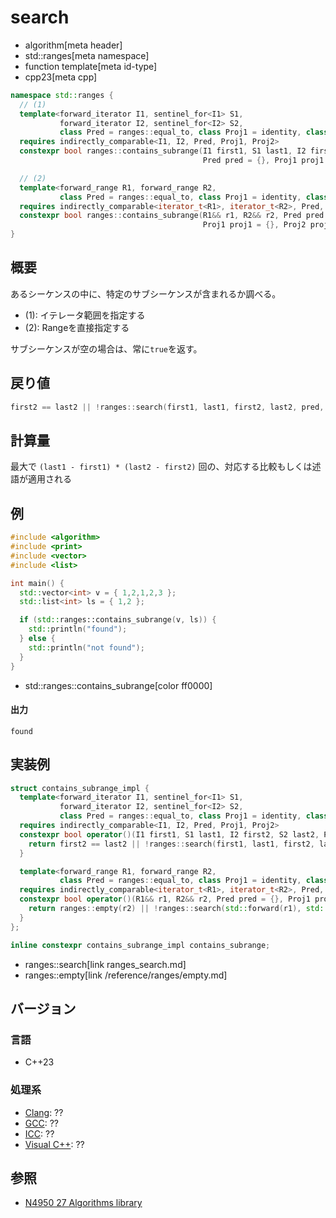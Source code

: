# search
* algorithm[meta header]
* std::ranges[meta namespace]
* function template[meta id-type]
* cpp23[meta cpp]

```cpp
namespace std::ranges {
  // (1)
  template<forward_iterator I1, sentinel_for<I1> S1,
           forward_iterator I2, sentinel_for<I2> S2,
           class Pred = ranges::equal_to, class Proj1 = identity, class Proj2 = identity>
  requires indirectly_comparable<I1, I2, Pred, Proj1, Proj2>
  constexpr bool ranges::contains_subrange(I1 first1, S1 last1, I2 first2, S2 last2,
                                           Pred pred = {}, Proj1 proj1 = {}, Proj2 proj2 = {});

  // (2)
  template<forward_range R1, forward_range R2,
           class Pred = ranges::equal_to, class Proj1 = identity, class Proj2 = identity>
  requires indirectly_comparable<iterator_t<R1>, iterator_t<R2>, Pred, Proj1, Proj2>
  constexpr bool ranges::contains_subrange(R1&& r1, R2&& r2, Pred pred = {},
                                           Proj1 proj1 = {}, Proj2 proj2 = {});
}
```

## 概要
あるシーケンスの中に、特定のサブシーケンスが含まれるか調べる。

- (1): イテレータ範囲を指定する
- (2): Rangeを直接指定する

サブシーケンスが空の場合は、常に`true`を返す。

## 戻り値
```cpp
first2 == last2 || !ranges​::​search(first1, last1, first2, last2, pred, proj1, proj2).empty()
```

## 計算量
最大で `(last1 - first1) * (last2 - first2)` 回の、対応する比較もしくは述語が適用される

## 例
```cpp example
#include <algorithm>
#include <print>
#include <vector>
#include <list>

int main() {
  std::vector<int> v = { 1,2,1,2,3 };
  std::list<int> ls = { 1,2 };

  if (std::ranges::contains_subrange(v, ls)) {
    std::println("found");
  } else {
    std::println("not found");
  }
}
```
* std::ranges::contains_subrange[color ff0000]

#### 出力
```
found
```


## 実装例
```cpp
struct contains_subrange_impl {
  template<forward_iterator I1, sentinel_for<I1> S1,
           forward_iterator I2, sentinel_for<I2> S2,
           class Pred = ranges::equal_to, class Proj1 = identity, class Proj2 = identity>
  requires indirectly_comparable<I1, I2, Pred, Proj1, Proj2>
  constexpr bool operator()(I1 first1, S1 last1, I2 first2, S2 last2, Pred pred = {}, Proj1 proj1 = {}, Proj2 proj2 = {}) const {
    return first2 == last2 || !ranges​::​search(first1, last1, first2, last2, pred, proj1, proj2).empty();
  }

  template<forward_range R1, forward_range R2,
           class Pred = ranges::equal_to, class Proj1 = identity, class Proj2 = identity>
  requires indirectly_comparable<iterator_t<R1>, iterator_t<R2>, Pred, Proj1, Proj2>
  constexpr bool operator()(R1&& r1, R2&& r2, Pred pred = {}, Proj1 proj1 = {}, Proj2 proj2 = {}) const {
    return ranges::empty(r2) || !ranges​::​search(std::forward(r1), std::forward(r2), pred, proj1, proj2).empty();
  }
};

inline constexpr contains_subrange_impl contains_subrange;
```
* ranges​::​search[link ranges_​search.md]
* ranges::empty[link /reference/ranges/empty.md]

## バージョン
### 言語
- C++23

### 処理系
- [Clang](/implementation.md#clang): ??
- [GCC](/implementation.md#gcc): ??
- [ICC](/implementation.md#icc): ??
- [Visual C++](/implementation.md#visual_cpp): ??

## 参照
- [N4950 27 Algorithms library](https://timsong-cpp.github.io/cppwp/n4950/algorithms)
